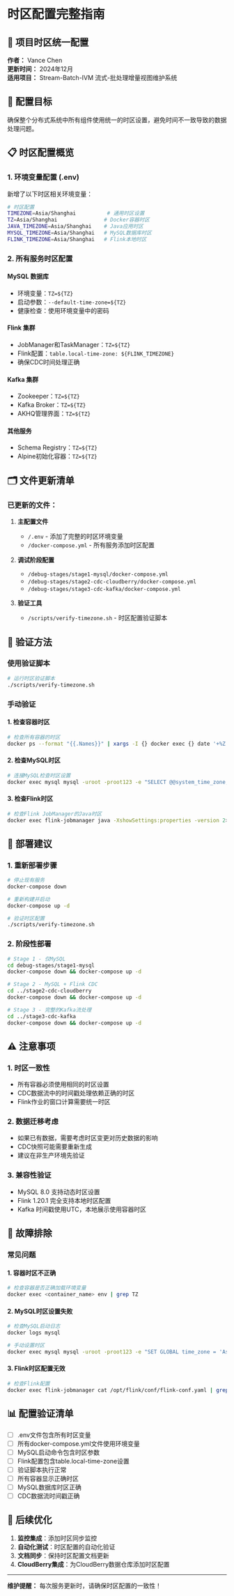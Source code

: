 # 时区配置完整指南

## 📅 项目时区统一配置

**作者：** Vance Chen  
**更新时间：** 2024年12月  
**适用项目：** Stream-Batch-IVM 流式-批处理增量视图维护系统

## 🎯 配置目标

确保整个分布式系统中所有组件使用统一的时区设置，避免时间不一致导致的数据处理问题。

## 📋 时区配置概览

### 1. 环境变量配置 (.env)

新增了以下时区相关环境变量：

```bash
# 时区配置
TIMEZONE=Asia/Shanghai          # 通用时区设置
TZ=Asia/Shanghai               # Docker容器时区
JAVA_TIMEZONE=Asia/Shanghai    # Java应用时区
MYSQL_TIMEZONE=Asia/Shanghai   # MySQL数据库时区
FLINK_TIMEZONE=Asia/Shanghai   # Flink本地时区
```

### 2. 所有服务时区配置

#### MySQL 数据库
- 环境变量：`TZ=${TZ}`
- 启动参数：`--default-time-zone=${TZ}`
- 健康检查：使用环境变量中的密码

#### Flink 集群
- JobManager和TaskManager：`TZ=${TZ}`
- Flink配置：`table.local-time-zone: ${FLINK_TIMEZONE}`
- 确保CDC时间处理正确

#### Kafka 集群
- Zookeeper：`TZ=${TZ}`
- Kafka Broker：`TZ=${TZ}`
- AKHQ管理界面：`TZ=${TZ}`

#### 其他服务
- Schema Registry：`TZ=${TZ}`
- Alpine初始化容器：`TZ=${TZ}`

## 🗂️ 文件更新清单

### 已更新的文件：

1. **主配置文件**
   - `/.env` - 添加了完整的时区环境变量
   - `/docker-compose.yml` - 所有服务添加时区配置

2. **调试阶段配置**
   - `/debug-stages/stage1-mysql/docker-compose.yml`
   - `/debug-stages/stage2-cdc-cloudberry/docker-compose.yml`
   - `/debug-stages/stage3-cdc-kafka/docker-compose.yml`

3. **验证工具**
   - `/scripts/verify-timezone.sh` - 时区配置验证脚本

## 🔧 验证方法

### 使用验证脚本
```bash
# 运行时区验证脚本
./scripts/verify-timezone.sh
```

### 手动验证

#### 1. 检查容器时区
```bash
# 检查所有容器的时区
docker ps --format "{{.Names}}" | xargs -I {} docker exec {} date '+%Z %z'
```

#### 2. 检查MySQL时区
```bash
# 连接MySQL检查时区设置
docker exec mysql mysql -uroot -proot123 -e "SELECT @@system_time_zone, @@time_zone;"
```

#### 3. 检查Flink时区
```bash
# 检查Flink JobManager的Java时区
docker exec flink-jobmanager java -XshowSettings:properties -version 2>&1 | grep timezone
```

## 🚀 部署建议

### 1. 重新部署步骤
```bash
# 停止现有服务
docker-compose down

# 重新构建并启动
docker-compose up -d

# 验证时区配置
./scripts/verify-timezone.sh
```

### 2. 阶段性部署
```bash
# Stage 1 - 仅MySQL
cd debug-stages/stage1-mysql
docker-compose down && docker-compose up -d

# Stage 2 - MySQL + Flink CDC
cd ../stage2-cdc-cloudberry
docker-compose down && docker-compose up -d

# Stage 3 - 完整的Kafka流处理
cd ../stage3-cdc-kafka
docker-compose down && docker-compose up -d
```

## ⚠️ 注意事项

### 1. 时区一致性
- 所有容器必须使用相同的时区设置
- CDC数据流中的时间戳处理依赖正确的时区
- Flink作业的窗口计算需要统一时区

### 2. 数据迁移考虑
- 如果已有数据，需要考虑时区变更对历史数据的影响
- CDC快照可能需要重新生成
- 建议在非生产环境先验证

### 3. 兼容性验证
- MySQL 8.0 支持动态时区设置
- Flink 1.20.1 完全支持本地时区配置
- Kafka 时间戳使用UTC，本地展示使用容器时区

## 🐛 故障排除

### 常见问题

#### 1. 容器时区不正确
```bash
# 检查容器是否正确加载环境变量
docker exec <container_name> env | grep TZ
```

#### 2. MySQL时区设置失败
```bash
# 检查MySQL启动日志
docker logs mysql

# 手动设置时区
docker exec mysql mysql -uroot -proot123 -e "SET GLOBAL time_zone = 'Asia/Shanghai';"
```

#### 3. Flink时区配置无效
```bash
# 检查Flink配置
docker exec flink-jobmanager cat /opt/flink/conf/flink-conf.yaml | grep timezone
```

## 📊 配置验证清单

- [ ] .env文件包含所有时区变量
- [ ] 所有docker-compose.yml文件使用环境变量
- [ ] MySQL启动命令包含时区参数
- [ ] Flink配置包含table.local-time-zone设置
- [ ] 验证脚本执行正常
- [ ] 所有容器显示正确时区
- [ ] MySQL数据库时区正确
- [ ] CDC数据流时间戳正确

## 🔮 后续优化

1. **监控集成**：添加时区同步监控
2. **自动化测试**：时区配置的自动化验证
3. **文档同步**：保持时区配置文档更新
4. **CloudBerry集成**：为CloudBerry数据仓库添加时区配置

---

**维护提醒：** 每次服务更新时，请确保时区配置的一致性！ 